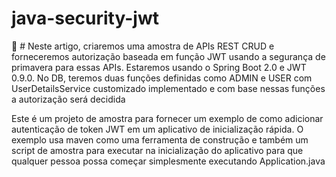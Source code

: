 # java-security-jwt
:pineapple: # Neste artigo, criaremos uma amostra de APIs REST CRUD e forneceremos autorização baseada em função JWT usando a segurança de primavera para essas APIs. Estaremos usando o Spring Boot 2.0 e JWT 0.9.0. No DB, teremos duas funções definidas como ADMIN e USER com UserDetailsService customizado implementado e com base nessas funções a autorização será decidida


Este é um projeto de amostra para fornecer um exemplo de como adicionar autenticação de token JWT em um aplicativo de inicialização rápida. O exemplo usa maven como uma ferramenta de construção e também um script de amostra para executar na inicialização do aplicativo para que qualquer pessoa possa começar simplesmente executando Application.java
